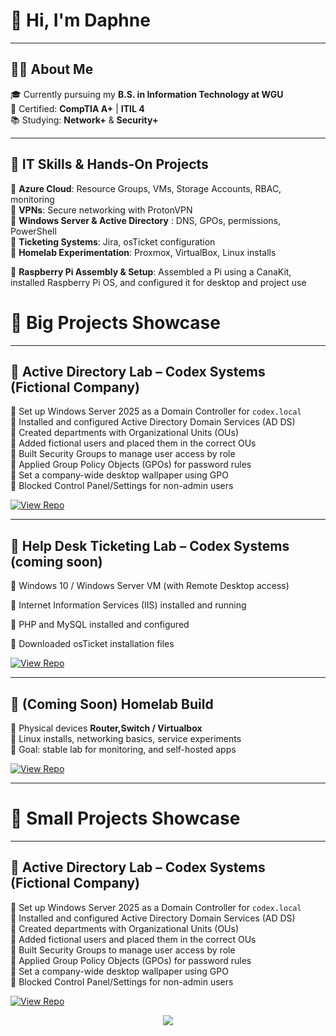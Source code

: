 # 👋 Hi, I'm Daphne  
---
## 👩‍💻 About Me

🎓 Currently pursuing my **B.S. in Information Technology at WGU**  
🔧 Certified: **CompTIA A+** | **ITIL 4**  
📚 Studying: **Network+** & **Security+**  

---
## 🔧 IT Skills & Hands-On Projects
🔹 **Azure Cloud**: Resource Groups, VMs, Storage Accounts, RBAC, monitoring  
🔹 **VPNs**: Secure networking with ProtonVPN  
🔹 **Windows Server & Active Directory** : DNS, GPOs, permissions, PowerShell  
🔹 **Ticketing Systems**: Jira, osTicket configuration  
🔹 **Homelab Experimentation**: Proxmox, VirtualBox, Linux installs

🔹 **Raspberry Pi Assembly & Setup**: Assembled a Pi using a CanaKit, installed Raspberry Pi OS, and configured it for desktop and project use
  

# 🚀 Big Projects Showcase 
---
## 📁 Active Directory Lab – Codex Systems (Fictional Company)
 
🔹 Set up Windows Server 2025 as a Domain Controller for `codex.local`  
🔹 Installed and configured Active Directory Domain Services (AD DS)  
🔹 Created departments with Organizational Units (OUs)  
🔹 Added fictional users and placed them in the correct OUs  
🔹 Built Security Groups to manage user access by role  
🔹 Applied Group Policy Objects (GPOs) for password rules  
🔹 Set a company-wide desktop wallpaper using GPO  
🔹 Blocked Control Panel/Settings for non-admin users  
    
[![View Repo](https://img.shields.io/badge/GitHub-AD%20Lab-orange?style=for-the-badge&logo=github)](https://github.com/Dljuste/Codex-ADLab/blob/main/README.md)  

---

## 🦘 Help Desk Ticketing Lab – Codex Systems (coming soon)  

 🔹 Windows 10 / Windows Server VM (with Remote Desktop access)

 🔹 Internet Information Services (IIS) installed and running

 🔹 PHP and MySQL installed and configured

 🔹 Downloaded osTicket installation files
  
[![View Repo](https://img.shields.io/badge/GitHub-osTicket%20Project-orange?style=for-the-badge&logo=github)](https://github.com/Dljuste/osTicket)  

---


## 🥼 (Coming Soon) Homelab Build  
 🔹 Physical devices **Router,Switch / Virtualbox**  
 🔹 Linux installs, networking basics, service experiments  
 🔹 Goal: stable lab for monitoring, and self-hosted apps
    
[![View Repo](https://img.shields.io/badge/GitHub-Homelab%20Project-orange?style=for-the-badge&logo=github)](https://github.com/Dljuste/Future-Homelab)  


---


# 🚀 Small Projects Showcase 
---
## 📁 Active Directory Lab – Codex Systems (Fictional Company)
 
🔹 Set up Windows Server 2025 as a Domain Controller for `codex.local`  
🔹 Installed and configured Active Directory Domain Services (AD DS)  
🔹 Created departments with Organizational Units (OUs)  
🔹 Added fictional users and placed them in the correct OUs  
🔹 Built Security Groups to manage user access by role  
🔹 Applied Group Policy Objects (GPOs) for password rules  
🔹 Set a company-wide desktop wallpaper using GPO  
🔹 Blocked Control Panel/Settings for non-admin users  
    
[![View Repo](https://img.shields.io/badge/GitHub-AD%20Lab-orange?style=for-the-badge&logo=github)](https://github.com/Dljuste/Codex-ADLab/blob/main/README.md)  





<p align="center">
  <img src="https://capsule-render.vercel.app/api?type=waving&color=0:0f0c29,100:302b63&height=150&section=footer"/>
</p>

